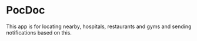 # PocDoc

This app is for locating nearby, hospitals, restaurants and gyms and sending notifications based on this.


